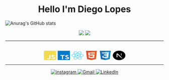 <h1 align="center"> Hello I'm Diego Lopes</h1>
 

 ![Anurag's GitHub stats](https://github-readme-stats.vercel.app/api?username=Diego-Lopes&show_icons=true&theme=radical)
<div  align="center">

 <img height="180em" src="https://github-readme-stats.vercel.app/api?username=Diego-Lopes&show_icons=true&theme=radical"/>
<!--   <img height="180em" src="https://github-readme-stats.vercel.app/api?username=Diego-Lopes&show_icons=true&theme=dark&include_all_commits=true&count_private=false"/> -->
  <img height="180em" src="https://github-readme-stats.vercel.app/api/top-langs/?username=Diego-Lopes&layout=compact&langs_count=7&theme=dark"/>
</div> 
<!-- <div align="center">
  <a href="https://diegodev.com.br">
  <img height="150em" src="https://github-readme-stats.vercel.app/api?username=Diego-Lopes&show_icons=true&theme=tokyonight&include_all_commits=true&count_private=false"/>
  <img height="150em" src="https://github-readme-stats.vercel.app/api/top-langs/?username=Diego-Lopes&layout=compact&langs_count=10&theme=tokyonight"/>
</div> -->
  
----

<div style="display: inline_block"  align="center" >
  </br>
  <img align="center" alt="JS" height="30" width="40" src="https://raw.githubusercontent.com/devicons/devicon/master/icons/javascript/javascript-plain.svg">
  <img align="center" alt="TS" height="30" width="40" src="https://raw.githubusercontent.com/devicons/devicon/master/icons/typescript/typescript-plain.svg">
  <img align="center" alt="React" height="30" width="40" src="https://raw.githubusercontent.com/devicons/devicon/master/icons/react/react-original.svg">
  <img align="center" alt="HTML" height="30" width="40" src="https://raw.githubusercontent.com/devicons/devicon/master/icons/html5/html5-original.svg">
  <img align="center" alt="CSS" height="30" width="40" src="https://raw.githubusercontent.com/devicons/devicon/master/icons/css3/css3-original.svg">
  <img align="center" alt="NEXTJS" height="30" width="40" src="https://raw.githubusercontent.com/devicons/devicon/master/icons/nextjs/nextjs-original.svg">
</div>

----
<div align="center">
 <a href="https://www.instagram.com/diego.loop" target="_blank">
     <img src="https://img.shields.io/badge/-Instagram-1C1C1C?style=for-the-badge&logo=instagram&logoColor=00FFFF" target="_blank" alt="instagram" >
 </a>
 <a href = "mailto:odslodsl@gmail.com">
   <img src="https://img.shields.io/badge/-Gmail-1C1C1C?style=for-the-badge&logo=gmail&logoColor=00ffff" target="_blank" alt="Gmail">
 </a>
 <a href="https://www.linkedin.com/in/diego-lopes-37877a105/" target="_blank">
     <img src="https://img.shields.io/badge/-LinkedIn-1C1C1C?style=for-the-badge&logo=linkedin&logoColor=00ffff" target="_blank" alt="LinkedIn">
 </a>
</div>

<!-- contator -->
<!-- <div align="right" style="">
  <code>
    <img src="https://visitor-badge.laobi.icu/badge?page_id=Diego-Lopes">
  </code>
</div> -->
